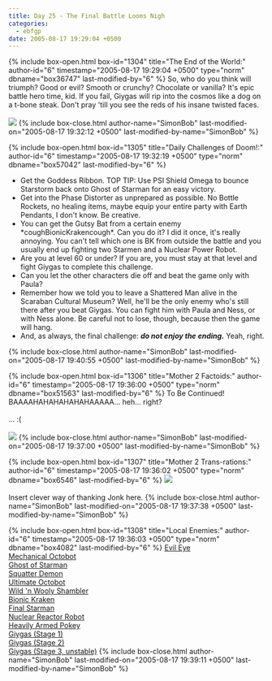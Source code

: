 ```yaml
---
title: Day 25 - The Final Battle Looms Nigh
categories:
  - ebfgp
date: 2005-08-17 19:29:04 +0500
---
```

{% include box-open.html box-id="1304" title="The End of the World:" author-id="6" timestamp="2005-08-17 19:29:04 +0500" type="norm" dbname="box36747" last-modified-by="6" %}
So, who do you think will triumph?  Good or evil?  Smooth or crunchy?  Chocolate or vanilla?  It's epic battle hero time, kid.  If you fail, Giygas will rip into the cosmos like a dog on a t-bone steak.  Don't pray 'till you see the reds of his insane twisted faces.<br />
<br />
<img src="http://classic.starmen.net/ebfgp/img/eb25.png" />
{% include box-close.html author-name="SimonBob" last-modified-on="2005-08-17 19:32:12 +0500" last-modified-by-name="SimonBob" %}

{% include box-open.html box-id="1305" title="Daily Challenges of Doom!:" author-id="6" timestamp="2005-08-17 19:32:19 +0500" type="norm" dbname="box57042" last-modified-by="6" %}
<ul>
<li>Get the Goddess Ribbon.  TOP TIP: Use PSI Shield Omega to bounce Starstorm back onto Ghost of Starman for an easy victory.</li>
<li>Get into the Phase Distorter as unprepared as possible. No Bottle Rockets, no healing items, maybe equip your entire party with Earth Pendants, I don't know.  Be creative.</li> 
<li>You can get the Gutsy Bat from a certain enemy *coughBionicKrakencough*. Can you do it?  I did it once, it's really annoying.  You can't tell which one is BK from outside the battle and you usually end up fighting two Starmen and a Nuclear Power Robot.</li>
<li>Are you at level 60 or under? If you are, you must stay at that level and fight Giygas to complete this challenge.</li>
<li>Can you let the other characters die off and beat the game only with Paula?</li>
<li>Remember how we told you to leave a Shattered Man alive in the Scaraban Cultural Museum? Well, he'll be the only enemy who's still there after you beat Giygas. You can fight him with Paula and Ness, or with Ness alone. Be careful not to lose, though, because then the game will hang.</li>
<li>And, as always, the final challenge: <i><b>do not enjoy the ending.</b></i>  Yeah, right.</li>
</ul>
{% include box-close.html author-name="SimonBob" last-modified-on="2005-08-17 19:40:55 +0500" last-modified-by-name="SimonBob" %}

{% include box-open.html box-id="1306" title="Mother 2 Factoids:" author-id="6" timestamp="2005-08-17 19:36:00 +0500" type="norm" dbname="box51563" last-modified-by="6" %}
To Be Continued!  BAAAAHAHAHAHAHAHAAAAA... heh... right?<br />
<br />
... :(<br />
<br />
<img src="http://classic.starmen.net/ebfgp/img/mo25.gif" />
{% include box-close.html author-name="SimonBob" last-modified-on="2005-08-17 19:37:00 +0500" last-modified-by-name="SimonBob" %}

{% include box-open.html box-id="1307" title="Mother 2 Trans-rations:" author-id="6" timestamp="2005-08-17 19:36:02 +0500" type="norm" dbname="box6546" last-modified-by="6" %}
<img src="http://classic.starmen.net/ebfgp/trans/tr25.gif" /><br />
<br />
Insert clever way of thanking Jonk here.
{% include box-close.html author-name="SimonBob" last-modified-on="2005-08-17 19:37:38 +0500" last-modified-by-name="SimonBob" %}

{% include box-open.html box-id="1308" title="Local Enemies:" author-id="6" timestamp="2005-08-17 19:36:03 +0500" type="norm" dbname="box4082" last-modified-by="6" %}
<a href="/mother2/ebdb/enemies.php?enemy=223">Evil Eye</a><br />
<a href="/mother2/ebdb/enemies.php?enemy=85">Mechanical Octobot</a><br />
<a href="/mother2/ebdb/enemies.php?enemy=68">Ghost of Starman</a><br />
<a href="/mother2/ebdb/enemies.php?enemy=102">Squatter Demon</a><br />
<a href="/mother2/ebdb/enemies.php?enemy=86">Ultimate Octobot</a><br />
<a href="/mother2/ebdb/enemies.php?enemy=62">Wild 'n Wooly Shambler</a><br />
<a href="/mother2/ebdb/enemies.php?enemy=49">Bionic Kraken</a><br />
<a href="/mother2/ebdb/enemies.php?enemy=74">Final Starman</a><br />
<a href="/mother2/ebdb/enemies.php?enemy=13">Nuclear Reactor Robot</a><br />
<a href="/mother2/ebdb/enemies.php?enemy=215">Heavily Armed Pokey</a><br />
<a href="/mother2/ebdb/enemies.php?enemy=217">Giygas (Stage 1)</a><br />
<a href="/mother2/ebdb/enemies.php?enemy=219">Giygas (Stage 2)</a><br />
<a href="/mother2/ebdb/enemies.php?enemy=228">Giygas (Stage 3, unstable)</a>
{% include box-close.html author-name="SimonBob" last-modified-on="2005-08-17 19:39:11 +0500" last-modified-by-name="SimonBob" %}
